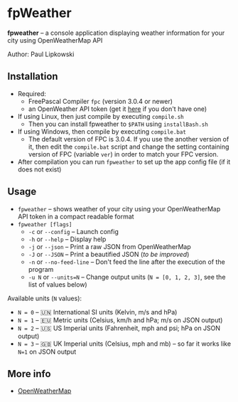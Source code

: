 # fpWeather

**fpweather** – a console application displaying weather information for your city using OpenWeatherMap API

Author: Paul Lipkowski

## Installation

- Required: 
    * FreePascal Compiler `fpc` (version 3.0.4 or newer)
    * an OpenWeather API token (get it [here](https://openweathermap.org/appid) if you don't have one)
- If using Linux, then just compile by executing `compile.sh`
    * Then you can install fpweather to `$PATH` using `installBash.sh`
- If using Windows, then compile by executing `compile.bat`
    * The default version of FPC is 3.0.4. If you use the another version of it, then edit the `compile.bat` script and change the setting containing version of FPC (variable `ver`) in order to match your FPC version.
- After compilation you can run `fpweather` to set up the app config file (if it does not exist) 
  
## Usage

- `fpweather` – shows weather of your city using your OpenWeatherMap API token in a compact readable format 
- `fpweather [flags]`
    * `-c` or `--config` – Launch config
    * `-h` or `--help` – Display help
    * `-j` or `--json` – Print a raw JSON from OpenWeatherMap
    * `-J` or `--JSON` – Print a beautified JSON (*to be improved*)
    * `-n` or `--no-feed-line` – Don't feed the line after the execution of the program 
    * `-u N` or `--units=N` – Change output units (`N = [0, 1, 2, 3]`, see the list of values below)

Available units (`N` values):
- `N = 0` – :united_nations: International SI units (Kelvin, m/s and hPa)
- `N = 1` – :eu: Metric units (Celsius, km/h and hPa; m/s on JSON output)
- `N = 2` – :us: US Imperial units (Fahrenheit, mph and psi; hPa on JSON output) 
- `N = 3` – :uk: UK Imperial units (Celsius, mph and mb) – so far it works like `N=1` on JSON output

## More info

- [OpenWeatherMap](https://openweathermap.org/)


